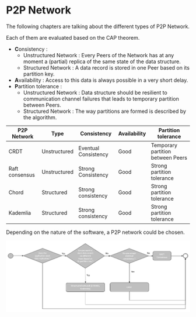 # P2P Network

The following chapters are talking about the different types of P2P Network.

Each of them are evaluated based on the CAP theorem.
* **C**onsistency : 
   * Unstructured Network : Every Peers of the Network has at any moment a (partial) replica of the same state of the data structure.
   * Structured Network : A data record is stored in one Peer based on its partition key.
* **A**vailability : Access to this data is always possible in a very short delay.
* **P**artition tolerance : 
   * Unstructured Network : Data structure should be resilient to communication channel failures that leads to temporary partition between Peers.
   * Structured Network : The way partitions are formed is described by the algorithm.

| P2P Network    | Type         | Consistency          | Availability | Partition tolerance               |
| -------------- | ------------ | -------------------- | ------------ | --------------------------------- |
| CRDT           | Unstructured | Eventual Consistency | Good         | Temporary partition between Peers | 
| Raft consensus | Unstructured | Strong Consistency   | Good         | Strong partition tolerance        |
| Chord          | Structured   | Strong consistency   | Good         | Strong partition tolerance        |
| Kademlia       | Structured   | Strong consistency   | Good         | Strong partition tolerance        |

Depending on the nature of the software, a P2P network could be chosen.

![Decision workflow](images/decision.png)